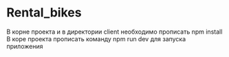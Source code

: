 # Rental_bikes
В корне проекта и в директории client необходимо прописать npm install
В коре проекта прописать команду npm run dev для запуска приложения
